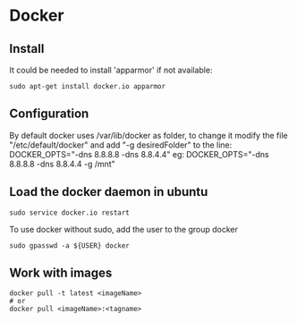 # Docker

## Install
It could be needed to install 'apparmor' if not available:
```
sudo apt-get install docker.io apparmor
```

## Configuration
By default docker uses /var/lib/docker as folder, to change it modify the file "/etc/default/docker" and add "-g desiredFolder" to the line:
DOCKER_OPTS="-dns 8.8.8.8 -dns 8.8.4.4"
eg:
DOCKER_OPTS="-dns 8.8.8.8 -dns 8.8.4.4 -g /mnt"

## Load the docker daemon in ubuntu
```
sudo service docker.io restart
```
To use docker without sudo, add the user to the group docker
```
sudo gpasswd -a ${USER} docker
```


## Work with images

```
docker pull -t latest <imageName>
# or
docker pull <imageName>:<tagname>
```